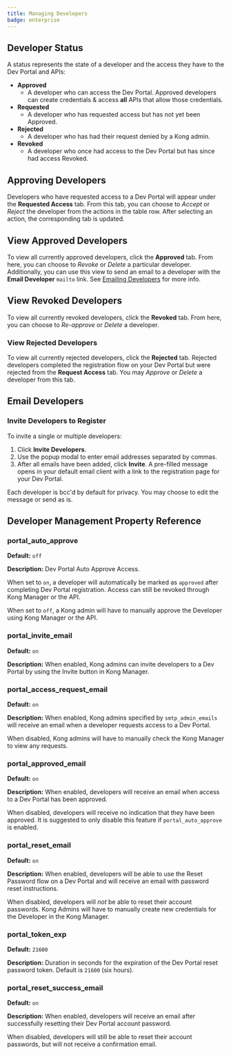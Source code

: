 ```yaml
---
title: Managing Developers
badge: enterprise
---
```


## Developer Status

A status represents the state of a developer and the access they have to the Dev
 Portal and APIs:

* **Approved**
  * A developer who can access the Dev Portal. Approved developers can create
  credentials &amp; access **all** APIs that allow those credentials.
* **Requested**
  * A developer who has requested access but has not yet been Approved.
* **Rejected**
  * A developer who has had their request denied by a Kong admin.
* **Revoked**
  * A developer who once had access to the Dev Portal but has since had access
  Revoked.

## Approving Developers

Developers who have requested access to a Dev Portal will appear under the
**Requested Access** tab. From this tab, you can choose to *Accept* or *Reject*
the developer from the actions in the table row. After selecting an action, the
corresponding tab is updated.

## View Approved Developers

To view all currently approved developers, click the **Approved** tab. From here, you can choose to *Revoke* or *Delete* a particular developer. Additionally, you can use this view to send an email to a developer with the **Email Developer** `mailto` link. See [Emailing Developers](#emailing-developers) for more info.

## View Revoked Developers

To view all currently revoked developers, click the **Revoked** tab. From here, you can choose to *Re-approve* or *Delete* a developer.

### View Rejected Developers

To view all currently rejected developers, click the **Rejected** tab. Rejected developers completed the registration flow on your Dev Portal but were rejected from the **Request Access** tab. You may *Approve* or *Delete* a developer from this tab.

## Email Developers

### Invite Developers to Register

To invite a single or multiple developers:

1. Click **Invite Developers**.
2. Use the popup modal to enter email addresses separated by commas.
3. After all emails have been added, click **Invite**. A pre-filled message
opens in your default email client with a link to the registration page for
your Dev Portal.

Each developer is bcc'd by default for privacy. You may choose to edit the message or send as is.

## Developer Management Property Reference

### portal_auto_approve

**Default:** `off`

**Description:**
Dev Portal Auto Approve Access.

When set to `on`, a developer will automatically be marked as `approved` after
completing Dev Portal registration. Access can still be revoked through
Kong Manager or the API.

When set to `off`, a Kong admin will have to manually approve the Developer
using Kong Manager or the API.

### portal_invite_email

**Default:** `on`

**Description:**
When enabled, Kong admins can invite developers to a Dev Portal by using
the Invite button in Kong Manager.

### portal_access_request_email

**Default:** `on`

**Description:**
When enabled, Kong admins specified by `smtp_admin_emails` will receive an email
when a developer requests access to a Dev Portal.

When disabled, Kong admins will have to manually check the Kong Manager to view
any requests.

### portal_approved_email

**Default:** `on`

**Description:**
When enabled, developers will receive an email when access to a Dev Portal has
been approved.

When disabled, developers will receive no indication that they have been
approved. It is suggested to only disable this feature if `portal_auto_approve`
is enabled.

### portal_reset_email

**Default:** `on`

**Description:**
When enabled, developers will be able to use the Reset Password flow on a Dev
Portal and will receive an email with password reset instructions.

When disabled, developers will *not* be able to reset their account passwords.
Kong Admins will have to manually create new credentials for the Developer in
the Kong Manager.

### portal_token_exp

**Default:** `21600`

**Description:**
Duration in seconds for the expiration of the Dev Portal reset password token.
Default is `21600` (six hours).

### portal_reset_success_email

**Default:** `on`

**Description:**
When enabled, developers will receive an email after successfully resetting
their Dev Portal account password.

When disabled, developers will still be able to reset their account passwords,
but will not receive a confirmation email.
